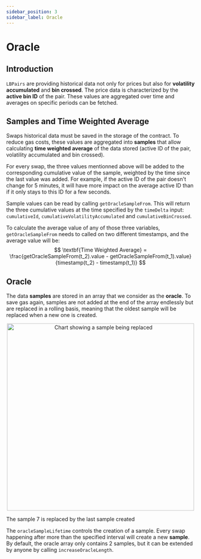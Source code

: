 ```yaml
---
sidebar_position: 3
sidebar_label: Oracle
---
```


# Oracle

## Introduction

`LBPairs` are providing historical data not only for prices but also for **volatility accumulated** and **bin crossed**. The price data is characterized by the **active bin ID** of the pair. These values are aggregated over time and averages on specific periods can be fetched.

## Samples and Time Weighted Average

Swaps historical data must be saved in the storage of the contract. To reduce gas costs, these values are aggregated into **samples** that allow calculating **time weighted average** of the data stored (active ID of the pair, volatility accumulated and bin crossed).

For every swap, the three values mentionned above will be added to the corresponding cumulative value of the sample, weighted by the time since the last value was added. For example, if the active ID of the pair doesn't change for 5 minutes, it will have more impact on the average active ID than if it only stays to this ID for a few seconds.

Sample values can be read by calling `getOracleSampleFrom`. This will return the three cumulative values at the time specified by the `timeDelta` input: `cumulativeId`,  `cumulativeVolatilityAccumulated` and `cumulativeBinCrossed`.

To calculate the average value of any of those three variables, `getOracleSampleFrom` needs to called on two different timestamps, and the average value will be:
$$ 
\textbf{Time Weighted Average}  = \frac{getOracleSampleFrom(t_2).value - getOracleSampleFrom(t_1).value}{timestamp(t_2) - timestamp(t_1)}
$$

## Oracle

The data **samples** are stored in an array that we consider as the **oracle**. To save gas again, samples are not added at the end of the array endlessly but are replaced in a rolling basis, meaning that the oldest sample will be replaced when a new one is created.

<p align="center">
  <img src="/img/sample-array.png" alt="Chart showing a sample being replaced" width="500px" />
  <figcaption>The sample 7 is replaced by the last sample created</figcaption>
</p>

The `oracleSampleLifetime` controls the creation of a sample. Every swap happening after more than the specified interval will create a new **sample**. By default, the oracle array only contains 2 samples, but it can be extended by anyone by calling `increaseOracleLength`.

